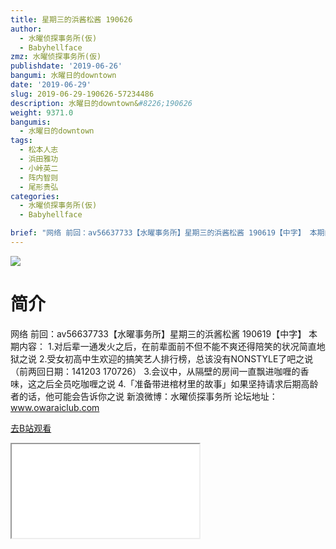 ```yaml
---
title: 星期三的浜酱松酱 190626
author:
  - 水曜侦探事务所(仮)
  - Babyhellface
zmz: 水曜侦探事务所(仮)
publishdate: '2019-06-26'
bangumi: 水曜日的downtown
date: '2019-06-29'
slug: 2019-06-29-190626-57234486
description: 水曜日的downtown&#8226;190626
weight: 9371.0
bangumis:
  - 水曜日的downtown
tags:
  - 松本人志
  - 浜田雅功
  - 小峠英二
  - 阵内智则
  - 尾形贵弘
categories:
  - 水曜侦探事务所(仮)
  - Babyhellface

brief: "网络 前回：av56637733【水曜事务所】星期三的浜酱松酱 190619【中字】 本期内容： 1.对后辈一通发火之后，在前辈面前不但不能不爽还得陪笑的状况简直地狱之说 2.受女初高中生欢迎的搞笑艺人排行榜，总该没有NONSTYLE了吧之说（前两回日期：141203 170726） 3.会议中，从隔壁的房间一直飘进咖喱的香味，这之后全员吃咖喱之说 4.「准备带进棺材里的故事」如果坚持请求后期高龄者的话，他可能会告诉你之说 新浪微博：水曜侦探事务所 论坛地址：www.owaraiclub.com"
---
```

![](https://raw.githubusercontent.com/tcgriffith/owaraisite/master/static/tmpimg/7de810c472774522a927afb59037405a3b96374d.jpg.480.jpg)
# 简介  
网络
前回：av56637733【水曜事务所】星期三的浜酱松酱 190619【中字】
本期内容：
1.对后辈一通发火之后，在前辈面前不但不能不爽还得陪笑的状况简直地狱之说
2.受女初高中生欢迎的搞笑艺人排行榜，总该没有NONSTYLE了吧之说（前两回日期：141203 170726）
3.会议中，从隔壁的房间一直飘进咖喱的香味，这之后全员吃咖喱之说
4.「准备带进棺材里的故事」如果坚持请求后期高龄者的话，他可能会告诉你之说
新浪微博：水曜侦探事务所 论坛地址：www.owaraiclub.com  

[去B站观看](https://www.bilibili.com/video/av57234486/)
<div class ="resp-container"><iframe class="testiframe" src="//player.bilibili.com/player.html?aid=57234486"", scrolling="no", allowfullscreen="true" > </iframe></div> 
